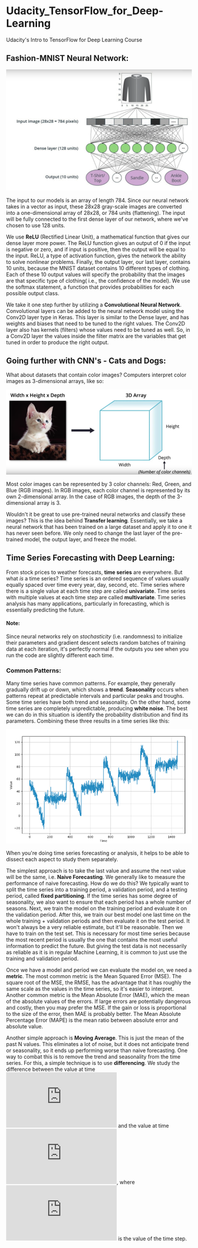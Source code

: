 # Udacity_TensorFlow_for_Deep-Learning
Udacity's Intro to TensorFlow for Deep Learning Course

## Fashion-MNIST Neural Network:

![Fashion-MNIST Network](https://github.com/rdan22/Udacity_TensorFlow_for_Deep-Learning/blob/master/Fashion-MNIST-Network.png)

The input to our models is an array of length 784. Since our neural network takes in a vector as input, these 28x28 gray-scale images are converted into a one-dimensional array of 28x28, or 784 units (flattening). The input will be fully connected to the first dense layer of our network, where we've chosen to use 128 units. 

We use **ReLU** (Rectified Linear Unit), a mathematical function that gives our dense layer more power. The ReLU function gives an output of 0 if the input is negative or zero, and if input is positive, then the output will be equal to the input. ReLU, a type of activation function, gives the network the ability to solve nonlinear problems. Finally, the output layer, our last layer, contains 10 units, because the MNIST dataset contains 10 different types of clothing. Each of these 10 output values will specify the probability that the images are that specific type of clothing( i.e., the confidence of the model). We use the softmax statement, a function that provides probabilities for each possible output class. 

We take it one step further by utilizing a **Convolutional Neural Network**. Convolutional layers can be added to the neural network model using the Conv2D layer type in Keras. This layer is similar to the Dense layer, and has weights and biases that need to be tuned to the right values. The Conv2D layer also has kernels (filters) whose values need to be tuned as well. So, in a Conv2D layer the values inside the filter matrix are the variables that get tuned in order to produce the right output.

## Going further with CNN's - Cats and Dogs:

What about datasets that contain color images? Computers interpret color images as 3-dimensional arrays, like so:

![Color Image](https://github.com/rdan22/Udacity_TensorFlow_for_Deep-Learning/blob/master/colorimage.png)

Most color images can be represented by 3 color channels: Red, Green, and Blue (RGB images). In RGB images, each color channel is represented by its own 2-dimensional array. In the case of RGB images, the depth of the 3-dimensional array is 3. 

Wouldn't it be great to use pre-trained neural networks and classify these images? This is the idea behind **Transfer learning**. Essentially, we take a neural network that has been trained on a large dataset and apply it to one it has never seen before. We only need to change the last layer of the pre-trained model, the output layer, and freeze the model. 

## Time Series Forecasting with Deep Learning:

From stock prices to weather forecasts, **time series** are everywhere. But what _is_ a time series? Time series is an ordered sequence of values usually equally spaced over time every year, day, second, etc. Time series where there is a single value at each time step are called **univariate**. Time series with multiple values at each time step are called **multivariate**. Time series analysis has many applications, particularly in forecasting, which is essentially predicting the future. 

#### Note: 

Since neural networks rely on _stochasticity_ (i.e. randomness) to initialize their parameters and gradient descent selects random batches of training data at each iteration, it's perfectly normal if the outputs you see when you run the code are slightly different each time.

### Common Patterns:

Many time series have common patterns. For example, they generally gradually drift up or down, which shows a **trend**. **Seasonality** occurs when patterns repeat at predictable intervals and particular peaks and troughs. Some time series have both trend and seasonality. On the other hand, some time series are completely unpredictable, producing **white noise**. The best we can do in this situation is identify the probability distribution and find its parameters. Combining these three results in a time series like this:

![Time Series](https://github.com/rdan22/Udacity_TensorFlow_for_Deep-Learning/blob/master/commonPatterns.png)

When you're doing time series forecasting or analysis, it helps to be able to dissect each aspect to study them separately. 

The simplest approach is to take the last value and assume the next value will be the same, i.e. **Naive Forecasting**. We generally like to measure the performance of naive forecasting. How do we do this? We typically want to split the time series into a training period, a validation period, and a testing period, called **fixed partitioning**. If the time series has some degree of seasonality, we also want to ensure that each period has a whole number of seasons. Next, we train the model on the training period and evaluate it on the validation period. After this, we train our best model one last time on the whole training + validation periods and then evaluate it on the test period. It won't always be a very reliable estimate, but it'll be reasonable. Then we have to train on the test set. This is necessary for  most time series because the most recent period is usually the one that contains the most useful information to predict the future. But giving the test data is not necessarily as reliable as it is in regular Machine Learning, it is common to just use the training and validation period.

Once we have a model and period we can evaluate the model on, we need a **metric**. The most common metric is the Mean Squared Error (MSE). The square root of the MSE, the RMSE, has the advantage that it has roughly the same scale as the values in the time series, so it's easier to interpret. Another common metric is the Mean Absolute Error (MAE), which the mean of the absolute values of the errors. If large errors are potentially dangerous and costly, then you may prefer the MSE. If the gain or loss is proportional to the size of the error, then MAE is probably better. The Mean Absolute Percentage Error (MAPE) is the mean ratio between absolute error and absolute value. 

Another simple approach is **Moving Average**. This is just the mean of the past N values. This eliminates a lot of noise, but it does not anticipate trend or seasonality, so it ends up performing worse than naive forecasting. One way to combat this is to remove the trend and seasonality from the time series. For this, a simple technique is to use **differencing**. We study the difference between the value at time ![](https://latex.codecogs.com/gif.latex?t) and the value at time ![](https://latex.codecogs.com/gif.latex?t%20-%20u), where ![](https://latex.codecogs.com/gif.latex?u) is the value of the time step. 
